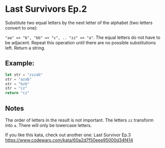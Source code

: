 # Last Survivors Ep.2
Substitute two equal letters by the next letter of the alphabet (two letters convert to one):

`"aa" => "b", "bb" => "c", .. "zz" => "a"`.
The equal letters do not have to be adjacent.
Repeat this operation until there are no possible substitutions left.
Return a string.

## Example:
```javascript
let str = "zzzab"
str = "azab"
str = "bzb"
str = "cz"
return "cz"
```
## Notes
The order of letters in the result is not important.
The letters `zz` transform into `a`.
There will only be lowercase letters.

If you like this kata, check out another one: Last Survivor Ep.3
https://www.codewars.com/kata/60a2d7f50eee95000d34f414
